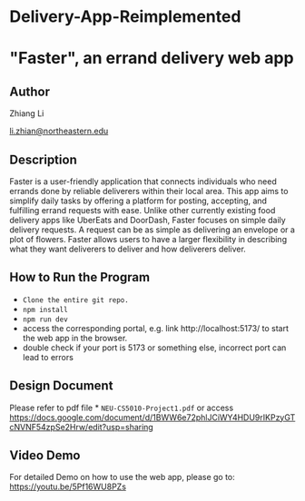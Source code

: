 # Delivery-App-Reimplemented 
# "Faster", an errand delivery web app

## Author

Zhiang Li

li.zhian@northeastern.edu

## Description

Faster is a user-friendly application that connects individuals who need errands done by reliable deliverers within their local area. This app aims to simplify daily tasks by offering a platform for posting, accepting, and fulfilling errand requests with ease. Unlike other currently existing food delivery apps like UberEats and DoorDash, Faster focuses on simple daily delivery requests. A request can be as simple as delivering an envelope or a plot of flowers. Faster allows users to have a larger flexibility in describing what they want deliverers to deliver and how deliverers deliver. 

## How to Run the Program

* `Clone the entire git repo.`
* `npm install`
* `npm run dev`
*  access the corresponding portal, e.g. link http://localhost:5173/ to start the web app in the browser.
*  double check if your port is 5173 or something else, incorrect port can lead to errors

## Design Document

Please refer to pdf file * `NEU-CS5010-Project1.pdf` or access https://docs.google.com/document/d/1BWW6e72phlJCiWY4HDU9rIKPzyGTcNVNF54zpSe2Hrw/edit?usp=sharing

## Video Demo

For detailed Demo on how to use the web app, please go to: https://youtu.be/5Pf16WU8PZs
